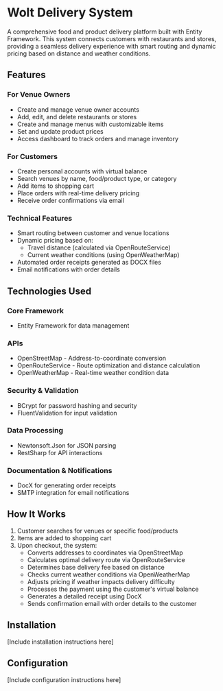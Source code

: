 # Wolt Delivery System

A comprehensive food and product delivery platform built with Entity Framework. This system connects customers with restaurants and stores, providing a seamless delivery experience with smart routing and dynamic pricing based on distance and weather conditions.

## Features

### For Venue Owners
- Create and manage venue owner accounts
- Add, edit, and delete restaurants or stores
- Create and manage menus with customizable items
- Set and update product prices
- Access dashboard to track orders and manage inventory

### For Customers
- Create personal accounts with virtual balance
- Search venues by name, food/product type, or category
- Add items to shopping cart
- Place orders with real-time delivery pricing
- Receive order confirmations via email

### Technical Features
- Smart routing between customer and venue locations
- Dynamic pricing based on:
  - Travel distance (calculated via OpenRouteService)
  - Current weather conditions (using OpenWeatherMap)
- Automated order receipts generated as DOCX files
- Email notifications with order details

## Technologies Used

### Core Framework
- Entity Framework for data management

### APIs
- OpenStreetMap - Address-to-coordinate conversion
- OpenRouteService - Route optimization and distance calculation
- OpenWeatherMap - Real-time weather condition data

### Security & Validation
- BCrypt for password hashing and security
- FluentValidation for input validation

### Data Processing
- Newtonsoft.Json for JSON parsing
- RestSharp for API interactions

### Documentation & Notifications
- DocX for generating order receipts
- SMTP integration for email notifications

## How It Works

1. Customer searches for venues or specific food/products
2. Items are added to shopping cart
3. Upon checkout, the system:
   - Converts addresses to coordinates via OpenStreetMap
   - Calculates optimal delivery route via OpenRouteService
   - Determines base delivery fee based on distance
   - Checks current weather conditions via OpenWeatherMap
   - Adjusts pricing if weather impacts delivery difficulty
   - Processes the payment using the customer's virtual balance
   - Generates a detailed receipt using DocX
   - Sends confirmation email with order details to the customer

## Installation

[Include installation instructions here]

## Configuration

[Include configuration instructions here]
